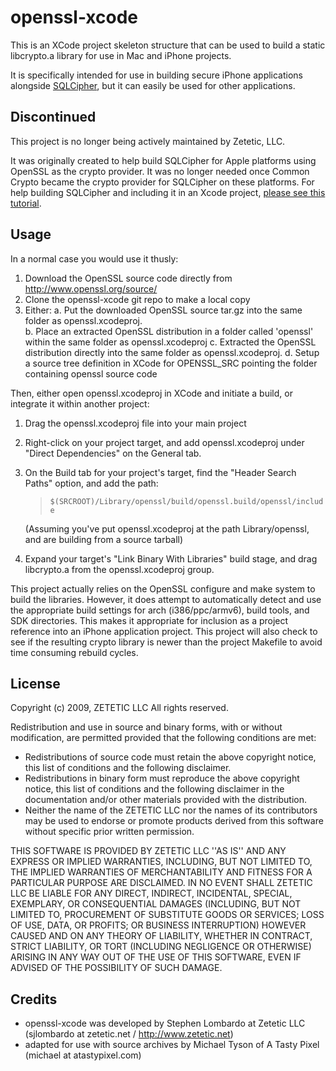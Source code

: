 openssl-xcode
=============

This is an XCode project skeleton structure that can be used to build a static 
libcrypto.a library for use in Mac and iPhone projects. 

It is specifically intended for use in building secure iPhone 
applications alongside [SQLCipher](http://sqlcipher.net), 
but it can easily be used for other applications.

## Discontinued

This project is no longer being actively maintained by Zetetic, LLC.

It was originally created to help build SQLCipher for Apple platforms using OpenSSL as the crypto provider. It was no longer needed once Common Crypto became the crypto provider for SQLCipher on these platforms. For help building SQLCipher and including it in an Xcode project, [please see this tutorial](https://www.zetetic.net/sqlcipher/ios-tutorial/).

Usage
-----

In a normal case you would use it thusly:

1. Download the OpenSSL source code directly from
   http://www.openssl.org/source/ 
2. Clone the openssl-xcode git repo to make a local copy
3. Either:
   a. Put the downloaded OpenSSL source tar.gz into the same folder
      as openssl.xcodeproj.  
   b. Place an extracted OpenSSL distribution in a folder called 'openssl'
      within the same folder as openssl.xcodeproj
   c. Extracted the OpenSSL distribution directly into the same folder 
      as openssl.xcodeproj.
   d. Setup a source tree definition in XCode for OPENSSL_SRC pointing the
      folder containing openssl source code

Then, either open openssl.xcodeproj in XCode and initiate a build, or integrate
it within another project:

1. Drag the openssl.xcodeproj file into your main project
2. Right-click on your project target, and add openssl.xcodeproj under "Direct
   Dependencies" on the General tab.
3. On the Build tab for your project's target, find the "Header Search Paths" 
   option, and add the path:
   > `$(SRCROOT)/Library/openssl/build/openssl.build/openssl/include`
   
   (Assuming you've put openssl.xcodeproj at the path Library/openssl, and are
   building from a source tarball)
4. Expand your target's "Link Binary With Libraries" build stage, and drag
   libcrypto.a from the openssl.xcodeproj group.


This project actually relies on the OpenSSL configure and make
system to build the libraries. However, it does attempt to automatically
detect and use the appropriate build settings for arch (i386/ppc/armv6),
build tools, and SDK directories. This makes it appropriate for inclusion
as a project reference into an iPhone application project. This project will
also check to see if the resulting crypto library is newer than the project
Makefile to avoid time consuming rebuild cycles.

License
-------

Copyright (c) 2009, ZETETIC LLC
All rights reserved.

Redistribution and use in source and binary forms, with or without
modification, are permitted provided that the following conditions are met:

* Redistributions of source code must retain the above copyright
  notice, this list of conditions and the following disclaimer.
* Redistributions in binary form must reproduce the above copyright
  notice, this list of conditions and the following disclaimer in the
  documentation and/or other materials provided with the distribution.
* Neither the name of the ZETETIC LLC nor the
  names of its contributors may be used to endorse or promote products
  derived from this software without specific prior written permission.

THIS SOFTWARE IS PROVIDED BY ZETETIC LLC ''AS IS'' AND ANY
EXPRESS OR IMPLIED WARRANTIES, INCLUDING, BUT NOT LIMITED TO, THE IMPLIED
WARRANTIES OF MERCHANTABILITY AND FITNESS FOR A PARTICULAR PURPOSE ARE
DISCLAIMED. IN NO EVENT SHALL ZETETIC LLC BE LIABLE FOR ANY
DIRECT, INDIRECT, INCIDENTAL, SPECIAL, EXEMPLARY, OR CONSEQUENTIAL DAMAGES
(INCLUDING, BUT NOT LIMITED TO, PROCUREMENT OF SUBSTITUTE GOODS OR SERVICES;
LOSS OF USE, DATA, OR PROFITS; OR BUSINESS INTERRUPTION) HOWEVER CAUSED AND
ON ANY THEORY OF LIABILITY, WHETHER IN CONTRACT, STRICT LIABILITY, OR TORT
(INCLUDING NEGLIGENCE OR OTHERWISE) ARISING IN ANY WAY OUT OF THE USE OF THIS
SOFTWARE, EVEN IF ADVISED OF THE POSSIBILITY OF SUCH DAMAGE.

Credits
-------

* openssl-xcode was developed by Stephen Lombardo at Zetetic LLC (sjlombardo at zetetic.net / http://www.zetetic.net) 
* adapted for use with source archives by Michael Tyson of A Tasty Pixel (michael at atastypixel.com) 

